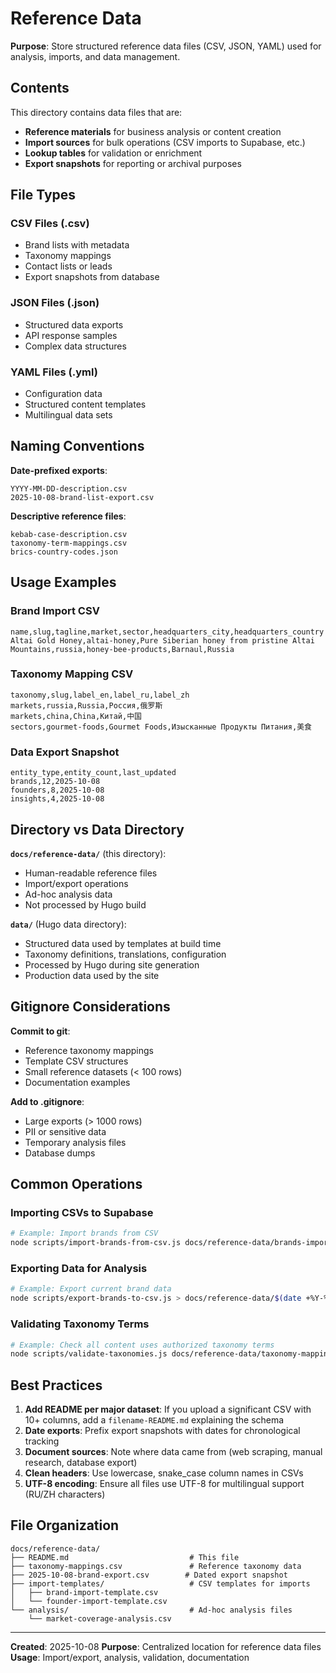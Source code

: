# Reference Data

**Purpose**: Store structured reference data files (CSV, JSON, YAML) used for analysis, imports, and data management.

## Contents

This directory contains data files that are:
- **Reference materials** for business analysis or content creation
- **Import sources** for bulk operations (CSV imports to Supabase, etc.)
- **Lookup tables** for validation or enrichment
- **Export snapshots** for reporting or archival purposes

## File Types

### CSV Files (.csv)
- Brand lists with metadata
- Taxonomy mappings
- Contact lists or leads
- Export snapshots from database

### JSON Files (.json)
- Structured data exports
- API response samples
- Complex data structures

### YAML Files (.yml)
- Configuration data
- Structured content templates
- Multilingual data sets

## Naming Conventions

**Date-prefixed exports**:
```
YYYY-MM-DD-description.csv
2025-10-08-brand-list-export.csv
```

**Descriptive reference files**:
```
kebab-case-description.csv
taxonomy-term-mappings.csv
brics-country-codes.json
```

## Usage Examples

### Brand Import CSV
```csv
name,slug,tagline,market,sector,headquarters_city,headquarters_country
Altai Gold Honey,altai-honey,Pure Siberian honey from pristine Altai Mountains,russia,honey-bee-products,Barnaul,Russia
```

### Taxonomy Mapping CSV
```csv
taxonomy,slug,label_en,label_ru,label_zh
markets,russia,Russia,Россия,俄罗斯
markets,china,China,Китай,中国
sectors,gourmet-foods,Gourmet Foods,Изысканные Продукты Питания,美食
```

### Data Export Snapshot
```csv
entity_type,entity_count,last_updated
brands,12,2025-10-08
founders,8,2025-10-08
insights,4,2025-10-08
```

## Directory vs Data Directory

**`docs/reference-data/`** (this directory):
- Human-readable reference files
- Import/export operations
- Ad-hoc analysis data
- Not processed by Hugo build

**`data/`** (Hugo data directory):
- Structured data used by templates at build time
- Taxonomy definitions, translations, configuration
- Processed by Hugo during site generation
- Production data used by the site

## Gitignore Considerations

**Commit to git**:
- Reference taxonomy mappings
- Template CSV structures
- Small reference datasets (< 100 rows)
- Documentation examples

**Add to .gitignore**:
- Large exports (> 1000 rows)
- PII or sensitive data
- Temporary analysis files
- Database dumps

## Common Operations

### Importing CSVs to Supabase
```bash
# Example: Import brands from CSV
node scripts/import-brands-from-csv.js docs/reference-data/brands-import.csv
```

### Exporting Data for Analysis
```bash
# Example: Export current brand data
node scripts/export-brands-to-csv.js > docs/reference-data/$(date +%Y-%m-%d)-brands-export.csv
```

### Validating Taxonomy Terms
```bash
# Example: Check all content uses authorized taxonomy terms
node scripts/validate-taxonomies.js docs/reference-data/taxonomy-mappings.csv
```

## Best Practices

1. **Add README per major dataset**: If you upload a significant CSV with 10+ columns, add a `filename-README.md` explaining the schema
2. **Date exports**: Prefix export snapshots with dates for chronological tracking
3. **Document sources**: Note where data came from (web scraping, manual research, database export)
4. **Clean headers**: Use lowercase, snake_case column names in CSVs
5. **UTF-8 encoding**: Ensure all files use UTF-8 for multilingual support (RU/ZH characters)

## File Organization

```
docs/reference-data/
├── README.md                           # This file
├── taxonomy-mappings.csv               # Reference taxonomy data
├── 2025-10-08-brand-export.csv        # Dated export snapshot
├── import-templates/                   # CSV templates for imports
│   ├── brand-import-template.csv
│   └── founder-import-template.csv
└── analysis/                           # Ad-hoc analysis files
    └── market-coverage-analysis.csv
```

---

**Created**: 2025-10-08
**Purpose**: Centralized location for reference data files
**Usage**: Import/export, analysis, validation, documentation
